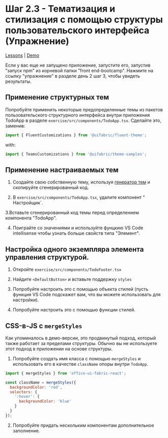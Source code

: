 # Шаг 2.3 - Тематизация и стилизация с помощью структуры пользовательского интерфейса (Упражнение)

[Lessons](../../) | [Demo](../demo/)

Если у вас еще не запущено приложение, запустите его, запустив "запуск npm" из корневой папки "front end-bootcamp". Нажмите на ссылку "упражнение" в разделе день 2 шаг 3, чтобы увидеть результаты.

## Применение структурных тем
Попробуйте применить некоторые предопределенные темы из пакетов пользовательского структурного интерфейса внутри приложения TodoApp в разделе `exercise/src/components/TodoApp.tsx`. Сделайте это, заменив:

```ts
import { FluentCustomizations } from '@uifabric/fluent-theme';
```

with:

```ts
import { TeamsCustomizations } from '@uifabric/theme-samples';
```

## Применение настраиваемых тем

1. Создайте свою собственную тему, используя [генератор тем](https://developer.microsoft.com/en-us/fabric#/styles/themegenerator) и скопируйте сгенерированный код.

2. В `exercise/src/components/TodoApp.tsx`, удалите компонент " Настройщик`.

3.Вставьте сгенерированный код темы перед определением компонента "TodoApp".

4.  Поиграйте со значениями и используйте фунцкию VS Code intellisense чтобы узнать больше свойств типа "Элемент".

## Настройка одного экземпляра элемента управления структурой.

1. Откройте `exercise/src/components/TodoFooter.tsx`

2. Найдите `<DefaultButton>` и вставьте поддержку `styles` 

3. Попробуйте настроить это с помощью объекта стилей (пусть функция VS Code подскажет вам, что вы можете использовать для настройки).

4. Попробуйте настроить это с помощью функции стилей.

## CSS-в-JS с `mergeStyles`

Как упоминалось в демо-версии, это продвинутый подход, который также работает за пределами структуры. Обычно вы не используете этот подход в приложении на основе структуры.

1. Попробуйте создать имя класса с помощью `mergeStyles` и использовать его в качестве `className` опоры внутри `TodoApp`. 

```jsx
import { mergeStyles } from 'office-ui-fabric-react';

const className = mergeStyles({
  backgroundColor: 'red',
  selectors: {
    ':hover': {
      backgroundColor: 'blue'
    }
  }
});
```

2. Попробуйте придать нескольким компонентам дополнительное заполнение.

